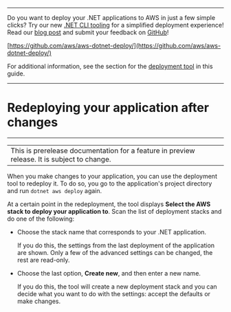 --------

Do you want to deploy your \.NET applications to AWS in just a few simple clicks? Try our new [\.NET CLI tooling](https://www.nuget.org/packages/AWS.Deploy.CLI/) for a simplified deployment experience\! Read our [blog post](https://aws.amazon.com/blogs/developer/reimagining-the-aws-net-deployment-experience/) and submit your feedback on [GitHub](https://github.com/aws/aws-dotnet-deploy)\!

 [https://github.com/aws/aws-dotnet-deploy/](https://github.com/aws/aws-dotnet-deploy/)

For additional information, see the section for the [deployment tool](https://docs.aws.amazon.com/sdk-for-net/v3/developer-guide/deployment-tool.html) in this guide\.

--------

# Redeploying your application after changes<a name="deployment-tool-redeploy"></a>


****  

|  | 
| --- |
| This is prerelease documentation for a feature in preview release\. It is subject to change\. | 

When you make changes to your application, you can use the deployment tool to redeploy it\. To do so, you go to the application's project directory and run `dotnet aws deploy` again\.

At a certain point in the redeployment, the tool displays **Select the AWS stack to deploy your application to**\. Scan the list of deployment stacks and do one of the following:
+ Choose the stack name that corresponds to your \.NET application\.

  If you do this, the settings from the last deployment of the application are shown\. Only a few of the advanced settings can be changed, the rest are read\-only\.
+ Choose the last option, **Create new**, and then enter a new name\.

  If you do this, the tool will create a new deployment stack and you can decide what you want to do with the settings: accept the defaults or make changes\.